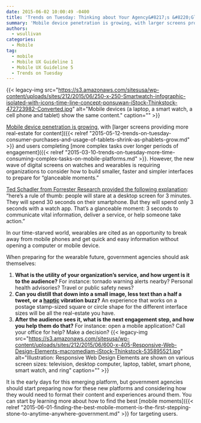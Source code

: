 ```yaml
---
date: 2015-06-02 10:00:49 -0400
title: 'Trends on Tuesday: Thinking about Your Agency&#8217;s &#8220;Glanceable&#8221; Moment Strategy'
summary: 'Mobile device penetration is growing, with larger screens providing more real-estate for content and users completing more complex tasks over longer periods of engagement. However, the new wave of digital screens on watches and wearables is requiring organizations to consider how to build smaller, faster and simpler interfaces to prepare for &ldquo;glanceable moments.&rdquo; Ted Schadler from Forrester Research provided the following explanation:'
authors:
  - wsullivan
categories:
  - Mobile
tag:
  - mobile
  - Mobile UX Guideline 1
  - Mobile UX Guideline 5
  - Trends on Tuesday
---
```


{{< legacy-img src="https://s3.amazonaws.com/sitesusa/wp-content/uploads/sites/212/2015/06/250-x-250-Smartwatch-infographic-isolated-with-icons-time-line-concept-ponsuwan-iStock-Thinkstock-472723982-Converted.jpg" alt="Mobile devices (a laptop, a smart watch, a cell phone and tablet) show the same content." caption="" >}} 

[Mobile device penetration is growing](https://www.WHATEVER/2015/05/26/trends-on-tuesday-186-3-million-people-own-smartphones-in-the-u-s/), with [larger screens providing more real-estate for content]({{< relref "2015-05-12-trends-on-tuesday-consumer-purchases-and-usage-of-tablets-shrink-as-phablets-grow.md" >}} and users completing [more complex tasks over longer periods of engagement]({{< relref "2015-03-10-trends-on-tuesday-more-time-consuming-complex-tasks-on-mobile-platforms.md" >}}. However, the new wave of digital screens on watches and wearables is requiring organizations to consider how to build smaller, faster and simpler interfaces to prepare for “glanceable moments.”

[Ted Schadler from Forrester Research provided the following explanation](http://blogs.forrester.com/ted_schadler/15-04-24-apple_watch_bliss_or_bling_glanceable_moments_will_decide): “here&#8217;s a rule of thumb: people will stare at a desktop screen for 3 minutes. They will spend 30 seconds on their smartphone. But they will spend only 3 seconds with a watch app. That&#8217;s a glanceable moment: 3 seconds to communicate vital information, deliver a service, or help someone take action.”

In our time-starved world, wearables are cited as an opportunity to break away from mobile phones and get quick and easy information without opening a computer or mobile device.

When preparing for the wearable future, government agencies should ask themselves:

  1. **What is the utility of your organization&#8217;s service, and how urgent is it to the audience?** For instance: tornado warning alerts nearby? Personal health advisories? Travel or public safety news?
  2. **Can you distill that down into a small image, less text than a half a tweet, or a [haptic](http://www.immersion.com/haptics-technology/what-is-haptics/) vibration buzz?** An experience that works on a postage stamp-sized square or circle shape for the different interface sizes will be all the real-estate you have.
  3. **After the audience sees it, what is the next engagement step, and how you help them do that?** For instance: open a mobile application? Call your office for help? Make a decision? {{< legacy-img src="https://s3.amazonaws.com/sitesusa/wp-content/uploads/sites/212/2015/06/600-x-405-Responsive-Web-Design-Elements-macromediam-iStock-Thinkstock-535895521.jpg" alt="Illustration: Responsive Web Design Elements are shown on various screen sizes: television, desktop computer, laptop, tablet, smart phone, smart watch, and ring" caption="" >}} 

It is the early days for this emerging platform, but government agencies should start preparing now for these new platforms and considering how they would need to format their content and experiences around them. You can start by learning more about how to find the best [mobile moments]({{< relref "2015-06-01-finding-the-best-mobile-moment-is-the-first-stepping-stone-to-anytime-anywhere-government.md" >}} for targeting users.